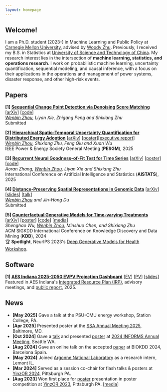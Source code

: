 ```yaml
---
layout: homepage
---
```


## Welcome!

I am a Ph.D. student (2023-) in Machine Learning and Public Policy at [Carnegie Mellon University](https://www.cmu.edu/), advised by [Woody Zhu](https://sites.google.com/view/woodyzhu). Previously, I received my B.S. in Statistics at [University of Science and Technology of China](https://en.ustc.edu.cn/). My research interest lies in the intersection of **machine learning, statistics, and operations research**. 
I work on probabilistic machine learning, uncertainty quantification, sequential modeling, and causal inference, with a focus on their applications in the operations and management of power systems, disaster response, and other high-risk events.

## Papers

<b>[1] [Sequential Change Point Detection via Denoising Score Matching](http://arxiv.org/abs/2501.12667)</b> [[arXiv](http://arxiv.org/abs/2501.12667)] [[code](https://github.com/wbzhou2001/Denoising-Score-Change-Point-Detection)] <br/>
*<u>Wenbin Zhou</u>, Liyan Xie, Zhigang Peng and Shixiang Zhu* <br/>
Submitted

<b>[2] [Hierarchical Spatio-Temporal Uncertainty Quantification for Distributed Energy Adoption](https://arxiv.org/abs/2411.12193)</b> [[arXiv](https://arxiv.org/abs/2411.12193)] [[poster](../assets/files/energy-week-wenbin-final.pdf)][[executive report]()]<br/>
*<u>Wenbin Zhou</u>, Shixiang Zhu, Feng Qiu and Xuan Wu* <br/>
IEEE Power & Energy Society General Meeting (**PESGM**), 2025

<b>[3] [Recurrent Neural Goodness-of-Fit Test for Time Series](https://arxiv.org/abs/2410.13986)</b> [[arXiv](https://arxiv.org/abs/2410.13986)] [[poster](../assets/files/renal-poster.pdf)] [[code](https://github.com/aoranzhangmia/Neural-GoF-Time)]<br/>
*Aoran Zhang, <u>Wenbin Zhou</u>, Liyan Xie and Shixiang Zhu* <br/>
International Conference on Artificial Intelligence and Statistics (**AISTATS**), 2025

<b>[4] [Distance-Preserving Spatial Representations in Genomic Data](https://arxiv.org/abs/2408.00911)</b> [[arXiv](https://arxiv.org/abs/2408.00911)] [[slides](../assets/files/biokdd2024-slides.pdf)] [[talk](https://youtu.be/zaxljiLN5Sc)]<br/>
*<u>Wenbin Zhou</u> and Jin-Hong Du* <br/>
Submitted

<b>[5] [Counterfactual Generative Models for Time-varying Treatments](https://dl.acm.org/doi/10.1145/3637528.3671950)</b> 
[[arXiv](https://arxiv.org/abs/2305.15742)] [[poster](../assets/files/kdd2024-poster.pdf)] [[code](https://github.com/ShenghaoWu/Counterfactual-Generative-Models)] [[media](https://www.heinz.cmu.edu/media/2023/October/new-models-improve-policy-impact-and-public-service-efficiency)] <br/>
*Shenghao Wu, <u>Wenbin Zhou</u>, Minshuo Chen, and Shixiang Zhu* <br/>
ACM SIGKDD International Conference on Knowledge Discovery and Data Mining (**KDD**), 2024 <br/>
🏆 **Spotlight**, NeurIPS 2023's [Deep Generative Models for Health Workshop](https://neurips.cc/virtual/2023/workshop/66495).

## Software
<b>[1] [AES Indiana 2025-2050 EVPV Projection Dashboard]()</b> [[EV](https://wbzhou2001.github.io/EVPV-Dashboard/ev_dashboard.html)] [[PV](https://wbzhou2001.github.io/EVPV-Dashboard/pv_dashboard.html)] [[slides](../assets/files/evpv_slides.pdf)]<br/>
Featured in AES Indiana's [Integrated Resource Plan (IRP)](https://www.aesindiana.com/integrated-resource-plan), advisory meetings, and [public report](https://www.aesindiana.com/integrated-resource-plan), 2025.

## News
- **[May 2025]** Gave a talk at the PSU-CMU energy workshop, Station College, PA.
- **[Apr 2025]** Presented poster at the [SSA Annual Meeting 2025](https://meetings.seismosoc.org/), Baltimore, MD.
- **[Oct 2024]** Gave a [talk](https://submissions.mirasmart.com/InformsAnnual2024/Itinerary/PresentationDetail.aspx?evdid=2036) and presented [poster](../assets/files/stcp-poster.pdf) at [2024 INFORMS Annual Meeting](https://meetings.informs.org/wordpress/seattle2024/), Seattle WA.
- **[Aug 2024]** Gave an online talk on the accepted [paper](https://arxiv.org/abs/2408.00911) at BIOKDD 2024, Barcelona Spain.
- **[May 2024]** Joined [Argonne National Laboratory](https://www.anl.gov/) as a research intern, Lemont IL.
- **[Mar 2024]** Served as a session co-chair for flash talks & posters at [YinzOR 2024](https://yinzor.cmuinforms.org/), Pittsburgh PA.
- **[Aug 2023]** Won first place for [poster](../assets/files/counterfactualposter.pdf) presentation in poster competition at [YinzOR 2023](https://yinzor.cmuinforms.org/2023/), Pittsburgh PA. [[media](https://www.heinz.cmu.edu/about/year-in-review/2023-year-in-review)]
